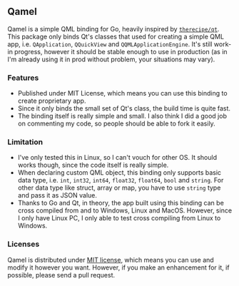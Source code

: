 Qamel
-----

Qamel is a simple QML binding for Go, heavily inspired by [`therecipe/qt`](https://github.com/therecipe/qt). This package only binds Qt's classes that used for creating a simple QML app, i.e. `QApplication`, `QQuickView` and `QQMLApplicationEngine`. It's still work-in progress, however it should be stable enough to use in production (as in I'm already using it in prod without problem, your situations may vary).

### Features

- Published under MIT License, which means you can use this binding to create proprietary app.
- Since it only binds the small set of Qt's class, the build time is quite fast.
- The binding itself is really simple and small. I also think I did a good job on commenting my code, so people should be able to fork it easily.

### Limitation

- I've only tested this in Linux, so I can't vouch for other OS. It should works though, since the code itself is really simple.
- When declaring custom QML object, this binding only supports basic data type, i.e. `int`, `int32`, `int64`, `float32`, `float64`, `bool` and `string`. For other data type like struct, array or map, you have to use `string` type and pass it as JSON value.
- Thanks to Go and Qt, in theory, the app built using this binding can be cross compiled from and to Windows, Linux and MacOS. However, since I only have Linux PC, I only able to test cross compiling from Linux to Windows.

### Licenses

Qamel is distributed under [MIT license](https://choosealicense.com/licenses/mit/), which means you can use and modify it however you want. However, if you make an enhancement for it, if possible, please send a pull request.